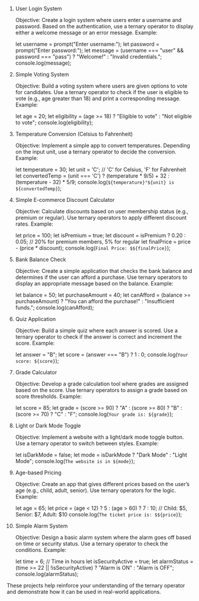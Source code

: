 1. User Login System

    Objective: Create a login system where users enter a username and password. Based on the authentication, use a ternary operator to display either a welcome message or an error message.
    Example:

    let username = prompt("Enter username:");
    let password = prompt("Enter password:");
    let message = (username === "user" && password === "pass") ? "Welcome!" : "Invalid credentials.";
    console.log(message);

2. Simple Voting System

    Objective: Build a voting system where users are given options to vote for candidates. Use a ternary operator to check if the user is eligible to vote (e.g., age greater than 18) and print a corresponding message.
    Example:

    let age = 20;
    let eligibility = (age >= 18) ? "Eligible to vote" : "Not eligible to vote";
    console.log(eligibility);

3. Temperature Conversion (Celsius to Fahrenheit)

    Objective: Implement a simple app to convert temperatures. Depending on the input unit, use a ternary operator to decide the conversion.
    Example:

    let temperature = 30;
    let unit = 'C'; // 'C' for Celsius, 'F' for Fahrenheit
    let convertedTemp = (unit === 'C') ? (temperature * 9/5) + 32 : (temperature - 32) * 5/9;
    console.log(`${temperature}°${unit} is ${convertedTemp}`);

4. Simple E-commerce Discount Calculator

    Objective: Calculate discounts based on user membership status (e.g., premium or regular). Use ternary operators to apply different discount rates.
    Example:

    let price = 100;
    let isPremium = true;
    let discount = isPremium ? 0.20 : 0.05;  // 20% for premium members, 5% for regular
    let finalPrice = price - (price * discount);
    console.log(`Final Price: $${finalPrice}`);

5. Bank Balance Check

    Objective: Create a simple application that checks the bank balance and determines if the user can afford a purchase. Use ternary operators to display an appropriate message based on the balance.
    Example:

    let balance = 50;
    let purchaseAmount = 40;
    let canAfford = (balance >= purchaseAmount) ? "You can afford the purchase!" : "Insufficient funds.";
    console.log(canAfford);

6. Quiz Application

    Objective: Build a simple quiz where each answer is scored. Use a ternary operator to check if the answer is correct and increment the score.
    Example:

    let answer = "B";
    let score = (answer === "B") ? 1 : 0;
    console.log(`Your score: ${score}`);

7. Grade Calculator

    Objective: Develop a grade calculation tool where grades are assigned based on the score. Use ternary operators to assign a grade based on score thresholds.
    Example:

    let score = 85;
    let grade = (score >= 90) ? "A" : (score >= 80) ? "B" : (score >= 70) ? "C" : "F";
    console.log(`Your grade is: ${grade}`);

8. Light or Dark Mode Toggle

    Objective: Implement a website with a light/dark mode toggle button. Use a ternary operator to switch between styles.
    Example:

    let isDarkMode = false;
    let mode = isDarkMode ? "Dark Mode" : "Light Mode";
    console.log(`The website is in ${mode}`);

9. Age-based Pricing

    Objective: Create an app that gives different prices based on the user’s age (e.g., child, adult, senior). Use ternary operators for the logic.
    Example:

    let age = 65;
    let price = (age < 12) ? 5 : (age > 60) ? 7 : 10;  // Child: $5, Senior: $7, Adult: $10
    console.log(`The ticket price is: $${price}`);

10. Simple Alarm System

    Objective: Design a basic alarm system where the alarm goes off based on time or security status. Use a ternary operator to check the conditions.
    Example:

    let time = 6;  // Time in hours
    let isSecurityActive = true;
    let alarmStatus = (time >= 22 || !isSecurityActive) ? "Alarm is ON" : "Alarm is OFF";
    console.log(alarmStatus);

These projects help reinforce your understanding of the ternary operator and demonstrate how it can be used in real-world applications.